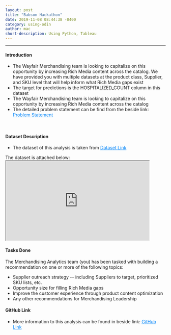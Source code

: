 ```yaml
---
layout: post
title: "Babson Hackathon"
date: 2019-11-08 08:44:38 -0400
category: using-odin
author: mac
short-description: Using Python, Tableau
---
```


-----


<h4>Introduction</h4>
<ul>
<li>The Wayfair Merchandising team is looking to capitalize on this opportunity by increasing Rich Media content across the catalog. We have provided you with multiple datasets at the product class, Supplier, and SKU level that will help inform what Rich Media gaps exist</li>
<li>The target for predictions is the HOSPITALIZED_COUNT column in this dataset</li>
<li>The Wayfair Merchandising team is looking to capitalize on this opportunity by increasing Rich Media content across the catalog</li>
<li>The detailed problem statement can be find from the beside link: <a href="https://github.com/chigzz-github/Babson-Hackathon_WayFair-Challenge" target="_blank" style="color:#0385F9"><u>Problem Statement</u></a>
</li>
</ul>

<br>
<h4>Dataset Description</h4>
<ul>
<li>The dataset of this analysis is taken from <a href="https://github.com/chigzz-github/Babson-Hackathon_WayFair-Challenge" target="_blank" style="color:#0385F9"><u>Dataset Link</u></a></li>
</ul>
The dataset is attached below:
<iframe style="width:450px;height:250px" src="https://docs.google.com/spreadsheets/d/e/2PACX-1vTSCjood6_64Lr3codAsmnNiH9F8V92bg6UgEQOCNg707WWj_V-VSi2R3ZneBGKVg/pubhtml?widget=true&amp;headers=false"></iframe>
<br>

<h4>Tasks Done</h4>
The Merchandising Analytics team (you) has been tasked with building a recommendation on one or more of the following topics:
<ul>
<li>Supplier outreach strategy -- including Suppliers to target, prioritized SKU lists, etc.</li>
<li>Opportunity size for filling Rich Media gaps</li>
<li>Improve the customer experience through product content optimization</li>
<li>Any other recommendations for Merchandising Leadership</li>
</ul>

<h4>GitHub Link</h4>
<ul>
<li>More information to this analysis can be found in beside link: <a href="https://github.com/chigzz-github/Babson-Hackathon_WayFair-Challenge" target="_blank" style="color:#0385F9"><u>GitHub Link</u></a></li>
</ul>
